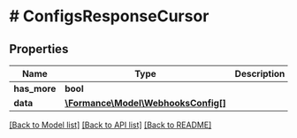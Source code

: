 # # ConfigsResponseCursor

## Properties

Name | Type | Description | Notes
------------ | ------------- | ------------- | -------------
**has_more** | **bool** |  |
**data** | [**\Formance\Model\WebhooksConfig[]**](WebhooksConfig.md) |  |

[[Back to Model list]](../../README.md#models) [[Back to API list]](../../README.md#endpoints) [[Back to README]](../../README.md)

